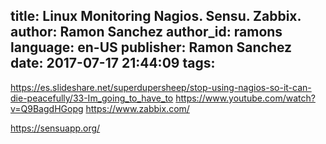title: Linux Monitoring Nagios. Sensu. Zabbix.
author: Ramon Sanchez
author_id: ramons
language: en-US
publisher: Ramon Sanchez
date: 2017-07-17 21:44:09
tags:
---
https://es.slideshare.net/superdupersheep/stop-using-nagios-so-it-can-die-peacefully/33-Im_going_to_have_to
https://www.youtube.com/watch?v=Q9BagdHGopg
https://www.zabbix.com/

https://sensuapp.org/